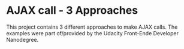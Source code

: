 # AJAX call - 3 Approaches
This project contains 3 different approaches to make AJAX calls.
The examples were part of/provided by the Udacity Front-Ende Developer Nanodegree.